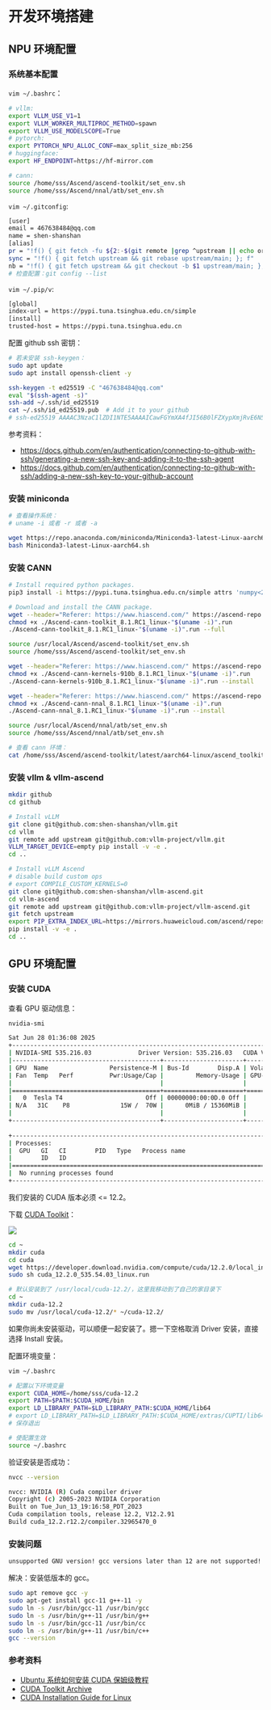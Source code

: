 # 开发环境搭建

## NPU 环境配置

### 系统基本配置

`vim ~/.bashrc`：

```bash
# vllm:
export VLLM_USE_V1=1
export VLLM_WORKER_MULTIPROC_METHOD=spawn
export VLLM_USE_MODELSCOPE=True
# pytorch:
export PYTORCH_NPU_ALLOC_CONF=max_split_size_mb:256
# huggingface:
export HF_ENDPOINT=https://hf-mirror.com

# cann:
source /home/sss/Ascend/ascend-toolkit/set_env.sh
source /home/sss/Ascend/nnal/atb/set_env.sh
```

`vim ~/.gitconfig`:

```bash
[user]
email = 467638484@qq.com
name = shen-shanshan
[alias]
pr = "!f() { git fetch -fu ${2:-$(git remote |grep ^upstream || echo origin)} refs/pull/$1/head:pr/$1 && git checkout pr/$1; }; f"
sync = "!f() { git fetch upstream && git rebase upstream/main; }; f"
nb = "!f() { git fetch upstream && git checkout -b $1 upstream/main; }; f"
# 检查配置：git config --list
```

`vim ~/.pip/v`:

```bash
[global]
index-url = https://pypi.tuna.tsinghua.edu.cn/simple
[install]
trusted-host = https://pypi.tuna.tsinghua.edu.cn
```

配置 github ssh 密钥：

```bash
# 若未安装 ssh-keygen：
sudo apt update
sudo apt install openssh-client -y

ssh-keygen -t ed25519 -C "467638484@qq.com"
eval "$(ssh-agent -s)"
ssh-add ~/.ssh/id_ed25519
cat ~/.ssh/id_ed25519.pub  # Add it to your github
# ssh-ed25519 AAAAC3NzaC1lZDI1NTE5AAAAICawFGYmXA4fJI56B0lFZXypXmjRvE6N5X2lIC14ddDJ 467638484@qq.com
```

参考资料：

- https://docs.github.com/en/authentication/connecting-to-github-with-ssh/generating-a-new-ssh-key-and-adding-it-to-the-ssh-agent
- https://docs.github.com/en/authentication/connecting-to-github-with-ssh/adding-a-new-ssh-key-to-your-github-account

### 安装 miniconda

```bash
# 查看操作系统：
# uname -i 或者 -r 或者 -a

wget https://repo.anaconda.com/miniconda/Miniconda3-latest-Linux-aarch64.sh
bash Miniconda3-latest-Linux-aarch64.sh
```

### 安装 CANN

```bash
# Install required python packages.
pip3 install -i https://pypi.tuna.tsinghua.edu.cn/simple attrs 'numpy<2.0.0' decorator sympy cffi pyyaml pathlib2 psutil protobuf scipy requests absl-py wheel typing_extensions

# Download and install the CANN package.
wget --header="Referer: https://www.hiascend.com/" https://ascend-repo.obs.cn-east-2.myhuaweicloud.com/CANN/CANN%208.1.RC1/Ascend-cann-toolkit_8.1.RC1_linux-"$(uname -i)".run
chmod +x ./Ascend-cann-toolkit_8.1.RC1_linux-"$(uname -i)".run
./Ascend-cann-toolkit_8.1.RC1_linux-"$(uname -i)".run --full

source /usr/local/Ascend/ascend-toolkit/set_env.sh
source /home/sss/Ascend/ascend-toolkit/set_env.sh

wget --header="Referer: https://www.hiascend.com/" https://ascend-repo.obs.cn-east-2.myhuaweicloud.com/CANN/CANN%208.1.RC1/Ascend-cann-kernels-910b_8.1.RC1_linux-"$(uname -i)".run
chmod +x ./Ascend-cann-kernels-910b_8.1.RC1_linux-"$(uname -i)".run
./Ascend-cann-kernels-910b_8.1.RC1_linux-"$(uname -i)".run --install

wget --header="Referer: https://www.hiascend.com/" https://ascend-repo.obs.cn-east-2.myhuaweicloud.com/CANN/CANN%208.1.RC1/Ascend-cann-nnal_8.1.RC1_linux-"$(uname -i)".run
chmod +x ./Ascend-cann-nnal_8.1.RC1_linux-"$(uname -i)".run
./Ascend-cann-nnal_8.1.RC1_linux-"$(uname -i)".run --install

source /usr/local/Ascend/nnal/atb/set_env.sh
source /home/sss/Ascend/nnal/atb/set_env.sh

# 查看 cann 环境：
cat /home/sss/Ascend/ascend-toolkit/latest/aarch64-linux/ascend_toolkit_install.info
```

### 安装 vllm & vllm-ascend

```bash
mkdir github
cd github

# Install vLLM
git clone git@github.com:shen-shanshan/vllm.git
cd vllm
git remote add upstream git@github.com:vllm-project/vllm.git
VLLM_TARGET_DEVICE=empty pip install -v -e .
cd ..

# Install vLLM Ascend
# disable build custom ops
# export COMPILE_CUSTOM_KERNELS=0
git clone git@github.com:shen-shanshan/vllm-ascend.git
cd vllm-ascend
git remote add upstream git@github.com:vllm-project/vllm-ascend.git
git fetch upstream
export PIP_EXTRA_INDEX_URL=https://mirrors.huaweicloud.com/ascend/repos/pypi
pip install -v -e .
cd ..
```

## GPU 环境配置

### 安装 CUDA

查看 GPU 驱动信息：

```bash
nvidia-smi

Sat Jun 28 01:36:08 2025       
+---------------------------------------------------------------------------------------+
| NVIDIA-SMI 535.216.03             Driver Version: 535.216.03   CUDA Version: 12.2     |
|-----------------------------------------+----------------------+----------------------+
| GPU  Name                 Persistence-M | Bus-Id        Disp.A | Volatile Uncorr. ECC |
| Fan  Temp   Perf          Pwr:Usage/Cap |         Memory-Usage | GPU-Util  Compute M. |
|                                         |                      |               MIG M. |
|=========================================+======================+======================|
|   0  Tesla T4                       Off | 00000000:00:0D.0 Off |                    0 |
| N/A   31C    P8              15W /  70W |      0MiB / 15360MiB |      0%      Default |
|                                         |                      |                  N/A |
+-----------------------------------------+----------------------+----------------------+
                                                                                         
+---------------------------------------------------------------------------------------+
| Processes:                                                                            |
|  GPU   GI   CI        PID   Type   Process name                            GPU Memory |
|        ID   ID                                                             Usage      |
|=======================================================================================|
|  No running processes found                                                           |
+---------------------------------------------------------------------------------------+
```

我们安装的 CUDA 版本必须 <= 12.2。

下载 [CUDA Toolkit](https://developer.nvidia.com/cuda-toolkit-archive)：

![](./images/cuda_installation.png)

```bash
cd ~
mkdir cuda
cd cuda
wget https://developer.download.nvidia.com/compute/cuda/12.2.0/local_installers/cuda_12.2.0_535.54.03_linux.run
sudo sh cuda_12.2.0_535.54.03_linux.run

# 默认安装到了 /usr/local/cuda-12.2/，这里我移动到了自己的家目录下
cd ~
mkdir cuda-12.2
sudo mv /usr/local/cuda-12.2/* ~/cuda-12.2/
```

如果你尚未安装驱动，可以顺便一起安装了。摁一下空格取消 Driver 安装，直接选择 Install 安装。

配置环境变量：

```bash
vim ~/.bashrc

# 配置以下环境变量
export CUDA_HOME=/home/sss/cuda-12.2
export PATH=$PATH:$CUDA_HOME/bin
export LD_LIBRARY_PATH=$LD_LIBRARY_PATH:$CUDA_HOME/lib64
# export LD_LIBRARY_PATH=$LD_LIBRARY_PATH:$CUDA_HOME/extras/CUPTI/lib64
# 保存退出

# 使配置生效
source ~/.bashrc
```

验证安装是否成功：

```bash
nvcc --version

nvcc: NVIDIA (R) Cuda compiler driver
Copyright (c) 2005-2023 NVIDIA Corporation
Built on Tue_Jun_13_19:16:58_PDT_2023
Cuda compilation tools, release 12.2, V12.2.91
Build cuda_12.2.r12.2/compiler.32965470_0
```

### 安装问题

```bash
unsupported GNU version! gcc versions later than 12 are not supported! The nvcc flag '-allow-unsupported-compiler' can be used to override this version check; however, using an unsupported host compiler may cause compilation failure or incorrect run time execution. Use at your own risk.
```

解决：安装低版本的 gcc。

```bash
sudo apt remove gcc -y
sudo apt-get install gcc-11 g++-11 -y
sudo ln -s /usr/bin/gcc-11 /usr/bin/gcc
sudo ln -s /usr/bin/g++-11 /usr/bin/g++
sudo ln -s /usr/bin/gcc-11 /usr/bin/cc
sudo ln -s /usr/bin/g++-11 /usr/bin/c++
gcc --version
```

### 参考资料

- [Ubuntu 系统如何安装 CUDA 保姆级教程](https://blog.csdn.net/Sihang_Xie/article/details/127347139)
- [CUDA Toolkit Archive](https://developer.nvidia.com/cuda-toolkit-archive)
- [CUDA Installation Guide for Linux](https://docs.nvidia.com/cuda/cuda-installation-guide-linux/index.html)
